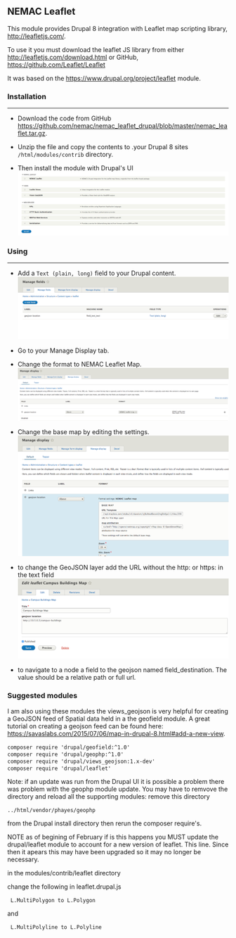 ## NEMAC Leaflet

This module provides Drupal 8 integration with Leaflet map scripting library,
http://leafletjs.com/.

To use it you must download the leaflet JS library from either
http://leafletjs.com/download.html or
GitHub, https://github.com/Leaflet/Leaflet


It was based on the https://www.drupal.org/project/leaflet module.

### Installation
---
* Download the code from GitHub https://github.com/nemac/nemac_leaflet_drupal/blob/master/nemac_leaflet.tar.gz.

* Unzip the file and copy the contents to .your Drupal 8 sites `/html/modules/contrib` directory.

* Then install the module with Drupal's UI
![insall module](screen/install.png)

### Using
---

* Add a `Text (plain, long)` field to your Drupal content.
![add text field](screen/add_field.png)

* Go to your Manage Display tab.

* Change the format  to NEMAC Leaflet Map.
![change format](screen/changeformat.png)

* Change the base map by editing the settings.
![change base map](screen/changebasemap.png)

* to change the GeoJSON layer add the URL without the http: or https: in the text field
![change GeoJSON layer](screen/geojsonlayer.png)

* to navigate to a node a field to the geojson named field_destination.  The value should be a relative path or full url.


### Suggested modules

I am also using these modules the views_geojson is very helpful for creating a GeoJSON feed of Spatial data held in a the geofield module.  A great tutorial on creating a geojson feed can be found here: https://savaslabs.com/2015/07/06/map-in-drupal-8.html#add-a-new-view.

```
composer require 'drupal/geofield:^1.0'
composer require 'drupal/geophp:^1.0'
composer require 'drupal/views_geojson:1.x-dev'
composer require 'drupal/leaflet'
```

Note: if an update was run from the Drupal UI it is possible a problem there was problem with the geophp module update.  You may have to remvove the directory and reload all the supporting modules:
remove this directory
```
../html/vendor/phayes/geophp
```

from the Drupal install directory then rerun the composer require's.


NOTE as of begining of February if is this happens you MUST update the drupal/leaflet module to account for a new version of leaflet.
This line.  Since then it apears this may have been upgraded so it may no longer be necessary.

in the modules/contrib/leaflet directory

change the following in leaflet.drupal.js

```
 L.MultiPolygon to L.Polygon
```

and

```
 L.MultiPolyline to L.Polyline
```
